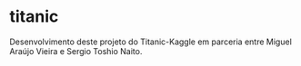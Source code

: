 # titanic
Desenvolvimento deste projeto do Titanic-Kaggle em parceria entre Miguel Araújo Vieira e Sergio Toshio Naito.
